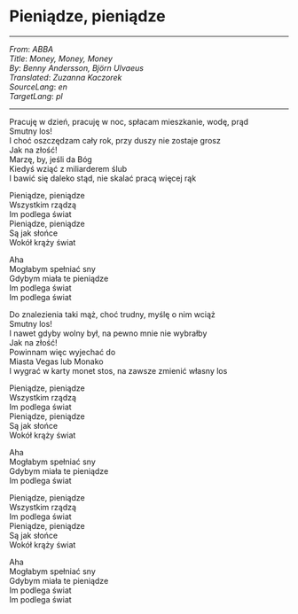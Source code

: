 # Pieniądze, pieniądze

---
_From_: _ABBA_  
_Title_: _Money, Money, Money_  
_By_: _Benny Andersson, Björn Ulvaeus_  
_Translated_: _Zuzanna Kaczorek_  
_SourceLang_: _en_  
_TargetLang_: _pl_

---

Pracuję w dzień, pracuję w noc, spłacam  mieszkanie, wodę, prąd  
Smutny los!  
I choć oszczędzam cały rok, przy duszy nie  zostaje grosz  
Jak na złość!  
Marzę, by, jeśli da Bóg  
Kiedyś wziąć z miliarderem ślub  
I bawić się daleko stąd, nie skalać pracą więcej rąk

Pieniądze, pieniądze  
Wszystkim rządzą   
Im podlega świat   
Pieniądze, pieniądze  
Są jak słońce  
Wokół krąży świat   

Aha  
Mogłabym spełniać sny  
Gdybym miała te pieniądze  
Im podlega świat   
Im podlega świat   

Do znalezienia taki mąż, choć trudny, myślę o nim wciąż   
Smutny los!  
I nawet gdyby wolny był, na pewno mnie nie wybrałby  
Jak na złość!  
Powinnam więc wyjechać do  
Miasta Vegas lub Monako  
I wygrać w karty monet stos, na zawsze zmienić własny los  

Pieniądze, pieniądze  
Wszystkim rządzą   
Im podlega świat   
Pieniądze, pieniądze  
Są jak słońce  
Wokół krąży świat   

Aha  
Mogłabym spełniać sny  
Gdybym miała te pieniądze  
Im podlega świat   

Pieniądze, pieniądze  
Wszystkim rządzą   
Im podlega świat   
Pieniądze, pieniądze  
Są jak słońce  
Wokół krąży świat   

Aha  
Mogłabym spełniać sny  
Gdybym miała te pieniądze  
Im podlega świat   
Im podlega świat   

